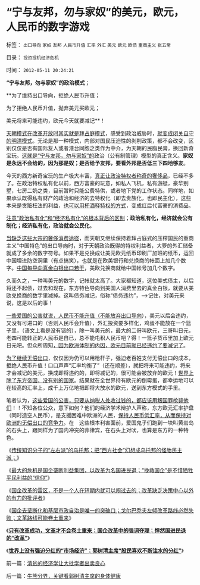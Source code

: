 # “宁与友邦，勿与家奴”的美元，欧元，人民币的数字游戏

标签： `出口导向` `家奴` `友邦` `人民币升值` `汇率` `外汇` `美元` `欧元` `欧债` `重商主义` `张五常` 

目录： `投资投机经济危机`

时间： `2012-05-11 20:24:21`

**“宁与友邦，勿与家奴”的政治模式**；

**为了维持出口导向，拒绝人民币升值；

为了拒绝人民币升值，抛弃美元买欧元；

美元将来可能违约，欧元今天就要减记**！

[天朝模式在改革开放时其实就是拜占庭模式](../../../2010/12/18/拜占庭是出口导向屯积外汇货币国际化的帝国.md)，感受到政治威胁时，[就变成闭关自守的明清模式](../../../2009/12/25/自力更生国防建设是小农意识历史经验.md)。无论是那一种模式，内部对国民压迫性的剥削政策，都不会改变，区别仅仅是否有国际友人或者港台同胞之类作为中介，为天朝的民脂民膏，换回新奇宝玩。[这就是“宁与友邦，勿与家奴”的](../../../2011/2/12/古典经济学和边际革命的社会背景.md)政治（公有制管理）模型的真正含义。**家奴是永远不会给的，因为那是奴；是否给予友邦，要看外邦是否低三下四地够友**。

今天的西方新奇宝玩的生产极大丰富，[真正让政治特权者称奇的奢侈品](../../../2010/4/29/独立消费者的消失消除了自由职业的可能性.md)，已经不多了。在政治特权私有化以前，西方富豪的玩意，如私人飞机，私有游艇，豪华别墅，七房二奶之类，目前暂时只能公费特供，或者地下党的工作状态。同样地，如果承认既得私有财产的政治和经济的去特权化（即去贵族化，也即民主化），这些本来是贪赃枉法的利益，[也可以用杯酒释特权的方式](../../../2009/8/28/已得利益者不是敌人而是盟友！.md)，变成红后代富豪的消费品。

[注意“政治私有化”和“经济私有化”的根本背后的区别](../../../2012/3/8/私有化是公有制的一种形式.md)；**政治私有化，经济就会公有制化；经济私有化，政治就会公民化**。

[当缺乏这些大宗的奢侈消费途径](../../../2011/1/20/富美国买生活品，穷中国买奢侈品.md)，而天朝又继续保持着拜占庭式的压榨国民的重商主义“中国特色”的出口导向时，对于天朝政治既得的特权利益者，大箩的外汇储备就成了多余的数字符号。如果不是兑换成让美元欧元纸币印刷厂加班的纸币，运回中国埋进防空洞里（有点搞笑），也就是在欧美银行和兑换商的帐面上加几个数字。[中国每导向真金白银出口若干](../../../2010/7/9/中国不消费人民币将永远低估养美国懒人.md)，美欧兑换商就给中国帐号加几个数字。

久而久之，一种叫美元的数字，记帐就太高了。大家都知道，这位美式债主，以后将还不起债，过去和现在，东方特色导向到美国人消费里去的真金白银，就要从美欧兑换商的数字里减掉。这叫债务减记，俗称“债务违约”，——>记住，对美元来说，这是以后的事！

[一些爱国的公害就说，人民币不能升值（不能放弃出口导向](../../../2011/4/20/爱国鬼子的卖国奉献.md)），美元以后会违约，又没有可进口的（否则人民币会升值），外汇投资要多样化，鸡蛋不能放在一个篮子里，（语文上看是没有错的），除一叫美元的，最大的二哥叫欧元，三哥叫日元，老四可能转正的人民币是自已，总不能屯积人民币吧？得！一篮子货币里加上欧元日元吧。但众所周知[，因为欧洲体制的内因，欧元目前就已经违约了要减记了](../../../2011/12/12/欧债危机起因于蒙代尔欧元方案的明显漏洞.md)。

[为了继续无偿出口](../../../2007/11/27/人民币如何升值？中国向世界廉价献血不可继续！.md)，仅仅因为仍可以用枪杆子，强迫老百姓支付无偿出口的成本，拒绝人民币升值！口口声声“汇率均衡了”（还在顺差），就把将来可能违约，将来才会减记的美元，换成即将违约的，即将减记的，很可能会被放弃的欧元！[世界上除了东方帝国，没有别的国家](../../../2007/11/26/中国以超出历史所有战争损失的代价背走了世界通胀.md)。结果就在全世界持有欧元的倒霉蛋，都幸运地可以在较高的汇率上，成千上万亿地把即将大放水的欧元，送到东方模式的手里。

笔者认为，[这些爱国的公害，只要从纳税人处收过钱的，都应该用叛国罪枪毙他们](../../../2011/10/14/人民币低估的经济学本质，看仇美的都是什么人？.md)！！不知各位公众，意下如何？他们的经济学术辩护人声称，东方欧元汇率护盘（同时造空人民币），是支援困难中欧洲的人民，[保持人民币低汇率，从而保持对欧洲的无偿出口的竞争力](../../../2010/4/23/每一个美元都滴着中国穷人奉献鲜血.md)。在　这些根本利害面前，爱国鬼子们跑到一块叫黄岩岛的石头上，跟同样为了国内冲突的菲律宾，在石头上对吠，也算是东方的一种特色。

《[传统知识分子的“左右派”的乌托邦；把“西方社会”幻想成乌托邦的怪胎民主派；](../../../2012/5/9/传统知识分子的“左右派”的乌托邦.md)》

《[最大的危机是国企垄断利益集团，以改革为名国进民退；“挽救国企”是不惜牺牲平民利益的“信仰”](../../../2012/5/8/妖魔化跨国公司的国企民族主义；.md)》

《[国企改革的雷区，不是一个人在短期内就可以闯过去的；改革缺乏决策中心以外的有力的批评者](../../../2012/5/8/国企改革的雷区，不是容易闯过去的.md)》

《[国企去垄断化和基层市政自治是唯一的突破口；戈尔巴乔夫左倾改革路线必然失败；文革路线可能卷土重来](../../../2012/5/9/坚定不移反对匆忙的政治改革.md)》

《[**只有改革成功，文革才不会卷土重来**；**国企改革中的强词夺理**；**悍然国进民退的“改革”**](http://blog.sina.com.cn/s/blog_5563a64d0102e1sf.html)》

《[**世界上没有强迫分红的“市场经济”**；**郭树清主席“股民喜欢不断注水的分红”**](../../../2012/5/10/世界上没有强迫分红的“市场经济”.md)》



前一篇：[清贫的经济学让大批学者出卖良心](../../../2012/5/11/清贫的经济学让大批学者出卖良心.md)

后一篇：[牛熊分界，关键看郭树清主席的身体健康](../../../2012/5/11/牛熊分界，市场的自然趋势.md)